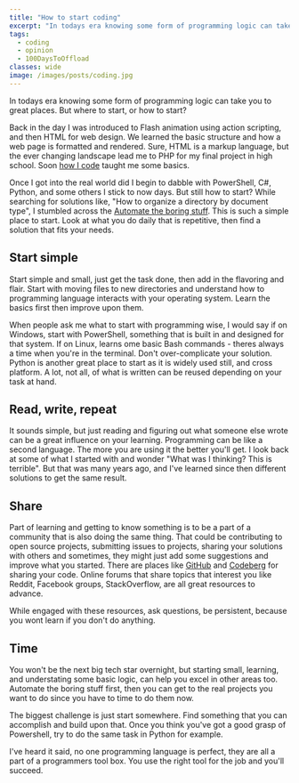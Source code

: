 ```yaml
---
title: "How to start coding"
excerpt: "In todays era knowing some form of programming logic can take you to great places. But where to start, or how to start?"
tags:
  - coding
  - opinion
  - 100DaysToOffload
classes: wide
image: /images/posts/coding.jpg
---
```


In todays era knowing some form of programming logic can take you to great places. But where to start, or how to start?

<!--more-->

Back in the day I was introduced to Flash animation using action scripting, and then HTML for web design. We learned the basic structure and how a web page is formatted and rendered. Sure, HTML is a markup language, but the ever changing landscape lead me to PHP for my final project in high school. Soon [how I code](/blog/how-i-code/) taught me some basics.

Once I got into the real world did I begin to dabble with PowerShell, C#, Python, and some others I stick to now days. But still how to start? While searching for solutions like, "How to organize a directory by document type", I stumbled across the [Automate the boring stuff](https://automatetheboringstuff.com/). This is such a simple place to start. Look at what you do daily that is repetitive, then find a solution that fits your needs.

## Start simple

Start simple and small, just get the task done, then add in the flavoring and flair. Start with moving files to new directories and understand how to programming language interacts with your operating system. Learn the basics first then improve upon them.

When people ask me what to start with programming wise, I would say if on Windows, start with PowerShell, something that is built in and designed for that system. If on Linux, learns ome basic Bash commands - theres always a time when you're in the terminal. Don't over-complicate your solution. Python is another great place to start as it is widely used still, and cross platform. A lot, not all, of what is written can be reused depending on your task at hand.

## Read, write, repeat

It sounds simple, but just reading and figuring out what someone else wrote can be a great influence on your learning. Programming can be like a second language. The more you are using it the better you'll get. I look back at some of what I started with and wonder "What was I thinking? This is terrible". But that was many years ago, and I've learned since then different solutions to get the same result.

## Share

Part of learning and getting to know something is to be a part of a community that is also doing the same thing. That could be contributing to open source projects, submitting issues to projects, sharing your solutions with others and sometimes, they might just add some suggestions and improve what you started. There are places like [GitHub](https://github.com) and [Codeberg](https://codeberg.org) for sharing your code. Online forums that share topics that interest you like Reddit, Facebook groups, StackOverflow, are all great resources to advance.

While engaged with these resources, ask questions, be persistent, because you wont learn if you don't do anything.

## Time

You won't be the next big tech star overnight, but starting small, learning, and understating some basic logic, can help you excel in other areas too. Automate the boring stuff first, then you can get to the real projects you want to do since you have to time to do them now.

The biggest challenge is just start somewhere. Find something that you can accomplish and build upon that. Once you think you've got a good grasp of Powershell, try to do the same task in Python for example.

I've heard it said, no one programming language is perfect, they are all a part of a programmers tool box. You use the right tool for the job and you'll succeed.
